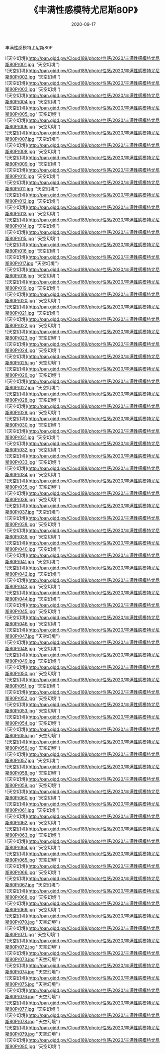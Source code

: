 ﻿---
layout: post
title:  《丰满性感模特尤尼斯80P》
date:   2020-09-17
img: http://pan.gjdd.pw/Cloud189/photo/性感/2020/丰满性感模特尤尼斯80P/000.jpg
categories: [美女, 性感, 泳衣]
---

丰满性感模特尤尼斯80P



![天空幻境](http://pan.gjdd.pw/Cloud189/photo/性感/2020/丰满性感模特尤尼斯80P/001.jpg ''天空幻境'') <br>
![天空幻境](http://pan.gjdd.pw/Cloud189/photo/性感/2020/丰满性感模特尤尼斯80P/002.jpg ''天空幻境'') <br>
![天空幻境](http://pan.gjdd.pw/Cloud189/photo/性感/2020/丰满性感模特尤尼斯80P/003.jpg ''天空幻境'') <br>
![天空幻境](http://pan.gjdd.pw/Cloud189/photo/性感/2020/丰满性感模特尤尼斯80P/004.jpg ''天空幻境'') <br>
![天空幻境](http://pan.gjdd.pw/Cloud189/photo/性感/2020/丰满性感模特尤尼斯80P/005.jpg ''天空幻境'') <br>
![天空幻境](http://pan.gjdd.pw/Cloud189/photo/性感/2020/丰满性感模特尤尼斯80P/006.jpg ''天空幻境'') <br>
![天空幻境](http://pan.gjdd.pw/Cloud189/photo/性感/2020/丰满性感模特尤尼斯80P/007.jpg ''天空幻境'') <br>
![天空幻境](http://pan.gjdd.pw/Cloud189/photo/性感/2020/丰满性感模特尤尼斯80P/008.jpg ''天空幻境'') <br>
![天空幻境](http://pan.gjdd.pw/Cloud189/photo/性感/2020/丰满性感模特尤尼斯80P/009.jpg ''天空幻境'') <br>
![天空幻境](http://pan.gjdd.pw/Cloud189/photo/性感/2020/丰满性感模特尤尼斯80P/010.jpg ''天空幻境'') <br>
![天空幻境](http://pan.gjdd.pw/Cloud189/photo/性感/2020/丰满性感模特尤尼斯80P/011.jpg ''天空幻境'') <br>
![天空幻境](http://pan.gjdd.pw/Cloud189/photo/性感/2020/丰满性感模特尤尼斯80P/012.jpg ''天空幻境'') <br>
![天空幻境](http://pan.gjdd.pw/Cloud189/photo/性感/2020/丰满性感模特尤尼斯80P/013.jpg ''天空幻境'') <br>
![天空幻境](http://pan.gjdd.pw/Cloud189/photo/性感/2020/丰满性感模特尤尼斯80P/014.jpg ''天空幻境'') <br>
![天空幻境](http://pan.gjdd.pw/Cloud189/photo/性感/2020/丰满性感模特尤尼斯80P/015.jpg ''天空幻境'') <br>
![天空幻境](http://pan.gjdd.pw/Cloud189/photo/性感/2020/丰满性感模特尤尼斯80P/016.jpg ''天空幻境'') <br>
![天空幻境](http://pan.gjdd.pw/Cloud189/photo/性感/2020/丰满性感模特尤尼斯80P/017.jpg ''天空幻境'') <br>
![天空幻境](http://pan.gjdd.pw/Cloud189/photo/性感/2020/丰满性感模特尤尼斯80P/018.jpg ''天空幻境'') <br>
![天空幻境](http://pan.gjdd.pw/Cloud189/photo/性感/2020/丰满性感模特尤尼斯80P/019.jpg ''天空幻境'') <br>
![天空幻境](http://pan.gjdd.pw/Cloud189/photo/性感/2020/丰满性感模特尤尼斯80P/020.jpg ''天空幻境'') <br>
![天空幻境](http://pan.gjdd.pw/Cloud189/photo/性感/2020/丰满性感模特尤尼斯80P/021.jpg ''天空幻境'') <br>
![天空幻境](http://pan.gjdd.pw/Cloud189/photo/性感/2020/丰满性感模特尤尼斯80P/022.jpg ''天空幻境'') <br>
![天空幻境](http://pan.gjdd.pw/Cloud189/photo/性感/2020/丰满性感模特尤尼斯80P/023.jpg ''天空幻境'') <br>
![天空幻境](http://pan.gjdd.pw/Cloud189/photo/性感/2020/丰满性感模特尤尼斯80P/024.jpg ''天空幻境'') <br>
![天空幻境](http://pan.gjdd.pw/Cloud189/photo/性感/2020/丰满性感模特尤尼斯80P/025.jpg ''天空幻境'') <br>
![天空幻境](http://pan.gjdd.pw/Cloud189/photo/性感/2020/丰满性感模特尤尼斯80P/026.jpg ''天空幻境'') <br>
![天空幻境](http://pan.gjdd.pw/Cloud189/photo/性感/2020/丰满性感模特尤尼斯80P/027.jpg ''天空幻境'') <br>
![天空幻境](http://pan.gjdd.pw/Cloud189/photo/性感/2020/丰满性感模特尤尼斯80P/028.jpg ''天空幻境'') <br>
![天空幻境](http://pan.gjdd.pw/Cloud189/photo/性感/2020/丰满性感模特尤尼斯80P/029.jpg ''天空幻境'') <br>
![天空幻境](http://pan.gjdd.pw/Cloud189/photo/性感/2020/丰满性感模特尤尼斯80P/030.jpg ''天空幻境'') <br>
![天空幻境](http://pan.gjdd.pw/Cloud189/photo/性感/2020/丰满性感模特尤尼斯80P/031.jpg ''天空幻境'') <br>
![天空幻境](http://pan.gjdd.pw/Cloud189/photo/性感/2020/丰满性感模特尤尼斯80P/032.jpg ''天空幻境'') <br>
![天空幻境](http://pan.gjdd.pw/Cloud189/photo/性感/2020/丰满性感模特尤尼斯80P/033.jpg ''天空幻境'') <br>
![天空幻境](http://pan.gjdd.pw/Cloud189/photo/性感/2020/丰满性感模特尤尼斯80P/034.jpg ''天空幻境'') <br>
![天空幻境](http://pan.gjdd.pw/Cloud189/photo/性感/2020/丰满性感模特尤尼斯80P/035.jpg ''天空幻境'') <br>
![天空幻境](http://pan.gjdd.pw/Cloud189/photo/性感/2020/丰满性感模特尤尼斯80P/036.jpg ''天空幻境'') <br>
![天空幻境](http://pan.gjdd.pw/Cloud189/photo/性感/2020/丰满性感模特尤尼斯80P/037.jpg ''天空幻境'') <br>
![天空幻境](http://pan.gjdd.pw/Cloud189/photo/性感/2020/丰满性感模特尤尼斯80P/038.jpg ''天空幻境'') <br>
![天空幻境](http://pan.gjdd.pw/Cloud189/photo/性感/2020/丰满性感模特尤尼斯80P/039.jpg ''天空幻境'') <br>
![天空幻境](http://pan.gjdd.pw/Cloud189/photo/性感/2020/丰满性感模特尤尼斯80P/040.jpg ''天空幻境'') <br>
![天空幻境](http://pan.gjdd.pw/Cloud189/photo/性感/2020/丰满性感模特尤尼斯80P/041.jpg ''天空幻境'') <br>
![天空幻境](http://pan.gjdd.pw/Cloud189/photo/性感/2020/丰满性感模特尤尼斯80P/042.jpg ''天空幻境'') <br>
![天空幻境](http://pan.gjdd.pw/Cloud189/photo/性感/2020/丰满性感模特尤尼斯80P/043.jpg ''天空幻境'') <br>
![天空幻境](http://pan.gjdd.pw/Cloud189/photo/性感/2020/丰满性感模特尤尼斯80P/044.jpg ''天空幻境'') <br>
![天空幻境](http://pan.gjdd.pw/Cloud189/photo/性感/2020/丰满性感模特尤尼斯80P/045.jpg ''天空幻境'') <br>
![天空幻境](http://pan.gjdd.pw/Cloud189/photo/性感/2020/丰满性感模特尤尼斯80P/046.jpg ''天空幻境'') <br>
![天空幻境](http://pan.gjdd.pw/Cloud189/photo/性感/2020/丰满性感模特尤尼斯80P/047.jpg ''天空幻境'') <br>
![天空幻境](http://pan.gjdd.pw/Cloud189/photo/性感/2020/丰满性感模特尤尼斯80P/048.jpg ''天空幻境'') <br>
![天空幻境](http://pan.gjdd.pw/Cloud189/photo/性感/2020/丰满性感模特尤尼斯80P/049.jpg ''天空幻境'') <br>
![天空幻境](http://pan.gjdd.pw/Cloud189/photo/性感/2020/丰满性感模特尤尼斯80P/050.jpg ''天空幻境'') <br>
![天空幻境](http://pan.gjdd.pw/Cloud189/photo/性感/2020/丰满性感模特尤尼斯80P/051.jpg ''天空幻境'') <br>
![天空幻境](http://pan.gjdd.pw/Cloud189/photo/性感/2020/丰满性感模特尤尼斯80P/052.jpg ''天空幻境'') <br>
![天空幻境](http://pan.gjdd.pw/Cloud189/photo/性感/2020/丰满性感模特尤尼斯80P/053.jpg ''天空幻境'') <br>
![天空幻境](http://pan.gjdd.pw/Cloud189/photo/性感/2020/丰满性感模特尤尼斯80P/054.jpg ''天空幻境'') <br>
![天空幻境](http://pan.gjdd.pw/Cloud189/photo/性感/2020/丰满性感模特尤尼斯80P/055.jpg ''天空幻境'') <br>
![天空幻境](http://pan.gjdd.pw/Cloud189/photo/性感/2020/丰满性感模特尤尼斯80P/056.jpg ''天空幻境'') <br>
![天空幻境](http://pan.gjdd.pw/Cloud189/photo/性感/2020/丰满性感模特尤尼斯80P/057.jpg ''天空幻境'') <br>
![天空幻境](http://pan.gjdd.pw/Cloud189/photo/性感/2020/丰满性感模特尤尼斯80P/058.jpg ''天空幻境'') <br>
![天空幻境](http://pan.gjdd.pw/Cloud189/photo/性感/2020/丰满性感模特尤尼斯80P/059.jpg ''天空幻境'') <br>
![天空幻境](http://pan.gjdd.pw/Cloud189/photo/性感/2020/丰满性感模特尤尼斯80P/060.jpg ''天空幻境'') <br>
![天空幻境](http://pan.gjdd.pw/Cloud189/photo/性感/2020/丰满性感模特尤尼斯80P/061.jpg ''天空幻境'') <br>
![天空幻境](http://pan.gjdd.pw/Cloud189/photo/性感/2020/丰满性感模特尤尼斯80P/062.jpg ''天空幻境'') <br>
![天空幻境](http://pan.gjdd.pw/Cloud189/photo/性感/2020/丰满性感模特尤尼斯80P/063.jpg ''天空幻境'') <br>
![天空幻境](http://pan.gjdd.pw/Cloud189/photo/性感/2020/丰满性感模特尤尼斯80P/064.jpg ''天空幻境'') <br>
![天空幻境](http://pan.gjdd.pw/Cloud189/photo/性感/2020/丰满性感模特尤尼斯80P/065.jpg ''天空幻境'') <br>
![天空幻境](http://pan.gjdd.pw/Cloud189/photo/性感/2020/丰满性感模特尤尼斯80P/066.jpg ''天空幻境'') <br>
![天空幻境](http://pan.gjdd.pw/Cloud189/photo/性感/2020/丰满性感模特尤尼斯80P/067.jpg ''天空幻境'') <br>
![天空幻境](http://pan.gjdd.pw/Cloud189/photo/性感/2020/丰满性感模特尤尼斯80P/068.jpg ''天空幻境'') <br>
![天空幻境](http://pan.gjdd.pw/Cloud189/photo/性感/2020/丰满性感模特尤尼斯80P/069.jpg ''天空幻境'') <br>
![天空幻境](http://pan.gjdd.pw/Cloud189/photo/性感/2020/丰满性感模特尤尼斯80P/070.jpg ''天空幻境'') <br>
![天空幻境](http://pan.gjdd.pw/Cloud189/photo/性感/2020/丰满性感模特尤尼斯80P/071.jpg ''天空幻境'') <br>
![天空幻境](http://pan.gjdd.pw/Cloud189/photo/性感/2020/丰满性感模特尤尼斯80P/072.jpg ''天空幻境'') <br>
![天空幻境](http://pan.gjdd.pw/Cloud189/photo/性感/2020/丰满性感模特尤尼斯80P/073.jpg ''天空幻境'') <br>
![天空幻境](http://pan.gjdd.pw/Cloud189/photo/性感/2020/丰满性感模特尤尼斯80P/074.jpg ''天空幻境'') <br>
![天空幻境](http://pan.gjdd.pw/Cloud189/photo/性感/2020/丰满性感模特尤尼斯80P/075.jpg ''天空幻境'') <br>
![天空幻境](http://pan.gjdd.pw/Cloud189/photo/性感/2020/丰满性感模特尤尼斯80P/076.jpg ''天空幻境'') <br>
![天空幻境](http://pan.gjdd.pw/Cloud189/photo/性感/2020/丰满性感模特尤尼斯80P/077.jpg ''天空幻境'') <br>
![天空幻境](http://pan.gjdd.pw/Cloud189/photo/性感/2020/丰满性感模特尤尼斯80P/078.jpg ''天空幻境'') <br>
![天空幻境](http://pan.gjdd.pw/Cloud189/photo/性感/2020/丰满性感模特尤尼斯80P/079.jpg ''天空幻境'') <br>
![天空幻境](http://pan.gjdd.pw/Cloud189/photo/性感/2020/丰满性感模特尤尼斯80P/080.jpg ''天空幻境'') <br>